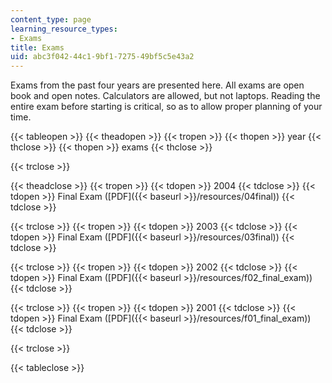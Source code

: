 ```yaml
---
content_type: page
learning_resource_types:
- Exams
title: Exams
uid: abc3f042-44c1-9bf1-7275-49bf5c5e43a2
---
```


Exams from the past four years are presented here. All exams are open book and open notes. Calculators are allowed, but not laptops. Reading the entire exam before starting is critical, so as to allow proper planning of your time.

{{< tableopen >}}
{{< theadopen >}}
{{< tropen >}}
{{< thopen >}}
year
{{< thclose >}}
{{< thopen >}}
exams
{{< thclose >}}

{{< trclose >}}

{{< theadclose >}}
{{< tropen >}}
{{< tdopen >}}
2004
{{< tdclose >}}
{{< tdopen >}}
Final Exam ([PDF]({{< baseurl >}}/resources/04final))
{{< tdclose >}}

{{< trclose >}}
{{< tropen >}}
{{< tdopen >}}
2003
{{< tdclose >}}
{{< tdopen >}}
Final Exam ([PDF]({{< baseurl >}}/resources/03final))
{{< tdclose >}}

{{< trclose >}}
{{< tropen >}}
{{< tdopen >}}
2002
{{< tdclose >}}
{{< tdopen >}}
Final Exam ([PDF]({{< baseurl >}}/resources/f02_final_exam))
{{< tdclose >}}

{{< trclose >}}
{{< tropen >}}
{{< tdopen >}}
2001
{{< tdclose >}}
{{< tdopen >}}
Final Exam ([PDF]({{< baseurl >}}/resources/f01_final_exam))
{{< tdclose >}}

{{< trclose >}}

{{< tableclose >}}